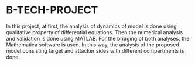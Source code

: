 # B-TECH-PROJECT
In this project, at first, the analysis of dynamics of model is done using qualitative property of differential equations.
Then the numerical analysis and validation is done using MATLAB. 
For the bridging of both analyses, the Mathematica software is used.
In this way, the analysis of the proposed model consisting target and attacker 
sides with different compartments is done.
